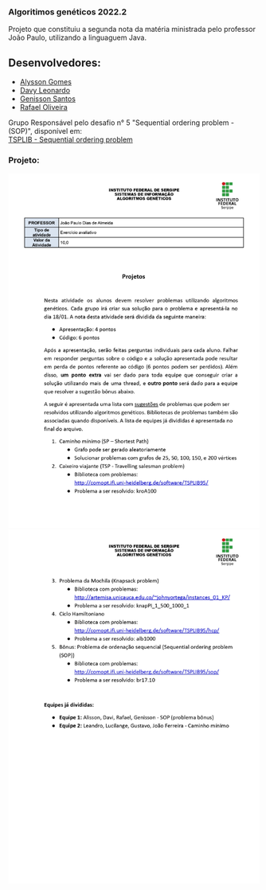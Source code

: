### Algoritimos genéticos 2022.2
Projeto que constituiu a segunda nota da matéria ministrada pelo professor João Paulo, utilizando a linguaguem Java.

## Desenvolvedores:
- [Alysson Gomes](https://github.com/AlyssonGmes)
- [Davy Leonardo](https://github.com/leodayv)
- [Genisson Santos](https://github.com/Genisson-santos)
- [Rafael Oliveira](https://github.com/raffa43)

Grupo Responsável pelo desafio n° 5 "Sequential ordering problem - (SOP)", 
disponível em:<br>
[TSPLIB - Sequential ordering problem](http://comopt.ifi.uni-heidelberg.de/software/TSPLIB95/sop/)

### Projeto:
![Projetos_page-0001.jpg](assets/Projetos_page-0001.jpg)
![Projetos_page-0002.jpg](assets/Projetos_page-0002.jpg)
